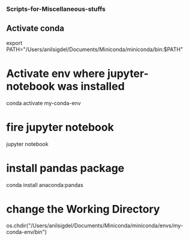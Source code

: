 ### Scripts-for-Miscellaneous-stuffs ###

## Activate conda 
export PATH="/Users/anilsigdel/Documents/Miniconda/miniconda/bin:$PATH"

# Activate env where jupyter-notebook was installed
conda activate my-conda-env

# fire jupyter notebook
jupyter notebook

# install pandas package
conda install anaconda:pandas

# change the Working Directory
os.chdir("/Users/anilsigdel/Documents/Miniconda/miniconda/envs/my-conda-env/bin")
